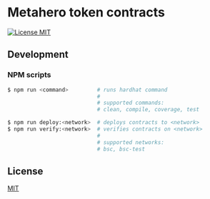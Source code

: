 # Metahero token contracts

[![License MIT][license-image]][license-url]

## Development

### NPM scripts

```bash
$ npm run <command>         # runs hardhat command
                            # 
                            # supported commands:
                            # clean, compile, coverage, test

$ npm run deploy:<network>  # deploys contracts to <network>
$ npm run verify:<network>  # verifies contracts on <network>
                            # 
                            # supported networks:
                            # bsc, bsc-test
```
## License

[MIT][license-url]

[license-image]: https://img.shields.io/badge/License-MIT-yellow.svg
[license-url]: https://github.com/metahero-io/metahero-contracts/blob/master/LICENSE